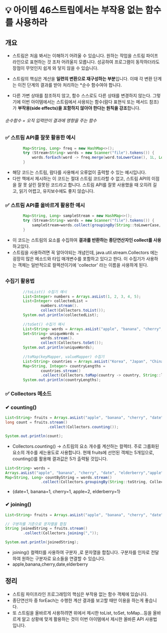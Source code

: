 # 💡 아이템 46스트림에서는 부작용 없는 함수를 사용하라

## 개요

* 스트림은 처음 봐서는 이해하기 어려울 수 있습니다. 원하는 작업을 스트림 파이프라인으로 표현하는 것 조차 어려울지 모릅니다. 성공하여 프로그램이 동작하더라도 장점이 무엇인지 쉽게 와 닿지 않을 수 있습니다.

* 스트림의 핵심은 계산을 **일련의 변환으로 재구성하는 부분**입니다. 이때 각 변환 단계는 이전 단계의 결과를 받아 처리하는 *순수 함수여야 합니다.
* 다른 가변 상태를 참조하지 않고, 함수 스스로도 다른 상태를 변경하지 않는다. 그렇기에 이번 아이템에서는 스트림에서 사용되는 함수(람다 표현식 또는 메서드 참조)가 **부작용(side effects)을 포함하지 않아야 한다는 원칙을 강조**합니다.

###### 순수함수 = 오직 입력만이 결과에 영향을 주는 함수


##   
### ✅ 스트림 API를 잘못 활용한 예시
```java
        Map<String, Long> freq = new HashMap<>();
        try (Stream<String> words = new Scanner("file").tokens()) {
            words.forEach(word -> freq.merge(word.toLowerCase(), 1L, Long::sum));
        }
```
* 해당 코드는 스트림, 람다를 사용해서 오류없이 출력할 수 있는 예시입니다.
* 다만 책에서 제시하는 이 코드는 절대 스트림 코드라할 수 없고, 스트림 API의 이점을 잘 못 살린 잘못된 코드라고 합니다. 스트림 API를 잘못 사용했을 때 오히려 길고, 읽기 어렵고, 유지보수에도 좋지 않습니다.


### ✅ 스트림 API를 올바르게 활용한 예시
```java
        Map<String, Long> sampleStream = new HashMap<>();
        try (Stream<String> words = new Scanner("file").tokens()) {
        	sampleStream=words.collect(groupingBy(String::toLowerCase, counting()));
        }
```
* 이 코드는 스트림의 요소를 수집하여 **결과를 반환하는 종단연산자인 collect를 사용**하고있다.
* 스트림을 사용하려면 꼭 알아야되는 개념인데, java.util.stream.Collectors 에는 굉장히 많은 메소드와 타입 매개변수를 포함하고 있다고 한다. 이 수집기가 사용하는 객체는 일반적으로 컬렉션이기에 'collector' 라는 이름을 사용하게 된다.


##   
### 수집기 활용법

```java
		//toList() 수집기 예시
		List<Integer> numbers = Arrays.asList(1, 2, 3, 4, 5);
		List<Integer> collectedList = 
				numbers.stream().
				collect(Collectors.toList());
		System.out.println(collectedList); 
		
		//toSet() 수집기 예시
		List<String> words = Arrays.asList("apple", "banana", "cherry", "apple");
		Set<String> uniqueWords = 
				words.stream().
				collect(Collectors.toSet());
		System.out.println(uniqueWords); 
		
		//toMap(keyMapper, valueMapper) 수집기 
		List<String> countries = Arrays.asList("Korea", "Japan", "China", "France");
		Map<String, Integer> countryLengths = 
				countries.stream()
		        .collect(Collectors.toMap(country -> country, String::length));
		System.out.println(countryLengths); 
```
### ✅ Collectors 메소드 
### ✔ counting()
```java
List<String> fruits = Arrays.asList("apple", "banana", "cherry", "date", "elderberry");
long count = fruits.stream()
                   .collect(Collectors.counting());

System.out.println(count);
```
* Collectors.counting() -> 스트림의 요소 개수를 계산하는 컬렉터. 주로 그룹화된 요소의 개수를 세는용도로 사용합니다. 현재 fruits에 선언된 객체는 5개임으로, counting()를 활용해 결과값은 5가 출력될 것입니다.

```java
List<String> words = 
Arrays.asList("apple", "banana", "cherry", "date", "elderberry","apple");
Map<String, Long> countByString = words.stream()
		        .collect(Collectors.groupingBy(String::toString, Collectors.counting()));
```
* {date=1, banana=1, cherry=1, apple=2, elderberry=1}

### ✔ joining()
```java
List<String> fruits = Arrays.asList("apple", "banana", "cherry", "date", "elderberry");

// 구분자를 기준으로 문자열을 합침
String joinedString = fruits.stream()
        .collect(Collectors.joining(","));

System.out.println(joinedString);
```
* joining() 컬렉터를 사용하여 구분자 ,로 문자열을 합칩니다.  구분자를 인자로 전달하여 원하는 구분자로 요소들을 연결할 수 있습니다.
* apple,banana,cherry,date,elderberry


## 정리
* 스트림 파이프라인 프로그래밍의 핵심은 부작용 없는 함수 객체에 있습니다.
* 종단연산자 중 forEach는 수행한 계산 결과를 보고할 때만 이용을 하는게 좋습니다.
* 또 스트림을 올바르게 사용하려면 위에서 제시한 toList, toSet, toMap...등을 올바르게 알고 상황에 맞게 활용하는 것이 이번 아이템에서 제시한 올바른 API 사용법 입니다.

